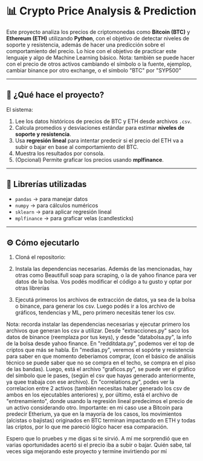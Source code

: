 # 📊 Crypto Price Analysis & Prediction

Este proyecto analiza los precios de criptomonedas como **Bitcoin (BTC)** y **Ethereum (ETH)** utilizando **Python**, con el objetivo de detectar niveles de soporte y resistencia, además de hacer una predicción sobre el comportamiento del precio. Lo hice con el objetivo de practicar este lenguaje y algo de Machine Learning básico. Nota: también se puede hacer con el precio de otros activos cambiando el símbolo o la fuente, ejemplop, cambiar binance por otro exchange, o el símbolo "BTC" por "SYP500"

---

## 🚀 ¿Qué hace el proyecto?

El sistema:
1. Lee los datos históricos de precios de BTC y ETH desde archivos `.csv`.
2. Calcula promedios y desviaciones estándar para estimar **niveles de soporte y resistencia**.
3. Usa **regresión lineal** para intentar predecir si el precio del ETH va a subir o bajar en base al comportamiento del BTC.
4. Muestra los resultados por consola.
5. (Opcional) Permite graficar los precios usando **mplfinance**.

---

## 🧠 Librerías utilizadas

- `pandas` → para manejar datos
- `numpy` → para cálculos numéricos
- `sklearn` → para aplicar regresión lineal
- `mplfinance` → para graficar velas (candlesticks)

---

## ⚙️ Cómo ejecutarlo

1. Cloná el repositorio:

2. Instala las dependencias necesarias. Además de las mencionadas, hay otras como Beautifull soap para scraping, o la de yahoo finance para ver datos de la bolsa. Vos podés modificar el código a tu gusto y optar por otras librerías

3. Ejecutá primeros los archivos de extracción de datos, ya sea de la bolsa o binance, para generar los csv. Luego podés ir a los archivo de gráficos, tendencias y ML, pero primero necesitás tener los csv.

Nota: recorda instalar las dependencias necesarias y ejecutar primero los archivos que generan los csv a utilizar. Desde "extracciones.py" saco los datos de binance (reemplaza por tus keys), y desde "databolsa.py", la info de la bolsa desde yahoo finance. En "redditdata.py", podemos ver el top de criptos que más se habla. En "medias.py", veremos el sopórte y resistencia para saber en que momento deberiamos comprar, (con el básico de análisis técnico se puede saber que no se compra en el techo, se compra en el piso de las bandas). Luego, está el archivo "graficos.py", se puede ver el gráfico del símbolo que le pases, (según el csv  que hayas generado anteriormente, ya quee trabaja con ese archivo).  En "correlations.py", podes ver la correlacion entre 2 activos (también necesitas haber generado los csv de ambos en los ejecutables anteriores) y, por último, está el archivo de "entrenamiento", donde usando la regresión lineal predecimos el precio de un activo considerando otro. Importante: en mi caso use a Bitcoin para predecir Etherium, ya que en la mayoría de los casos, los movimientos (alcistas o bajistas) originados en BTC terminan impactando en ETH y todas las criptos, por lo que me pareció lógico hacer esa comparación.

Espero que lo pruebes y me digas si te sirvió. A mí me sorprendió que en varias oportunidades acertó si el precio iba a subir o bajar. Quién sabe, tal veces siga mejorando este proyecto y termine invirtiendo por mí

